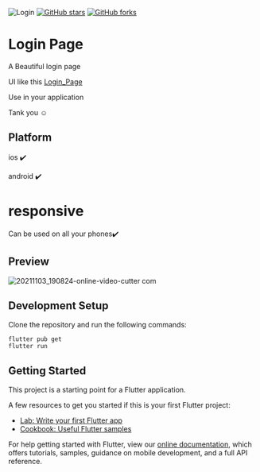 ![Login](https://wallpapercave.com/dwp1x/wp9764030.png)
[![GitHub stars](https://img.shields.io/github/stars/iampawan/FlutterExampleApps.svg?style=social&label=Star)](https://github.com/amirziyacode)
[![GitHub forks](https://img.shields.io/github/forks/iampawan/FlutterExampleApps.svg?style=social&label=Fork)](https://github.com/amirziyacode?tab=repositories)

# Login Page 

A Beautiful login page

UI like this [Login_Page](https://files.muzli.space/c26c8ad80005540cf3d1b6a830a567a3.jpeg)

Use in your application 

Tank you ☺

## Platform

ios ✔️

android ✔️

# responsive 

Can be used on all your phones✔️

## Preview
![20211103_190824-_online-video-cutter com_](https://user-images.githubusercontent.com/75315732/140098791-ccf60631-807d-486a-92eb-c1896d652217.gif)


## Development Setup
Clone the repository and run the following commands:
```
flutter pub get
flutter run
```

## Getting Started

This project is a starting point for a Flutter application.

A few resources to get you started if this is your first Flutter project:

- [Lab: Write your first Flutter app](https://flutter.dev/docs/get-started/codelab)
- [Cookbook: Useful Flutter samples](https://flutter.dev/docs/cookbook)

For help getting started with Flutter, view our
[online documentation](https://flutter.dev/docs), which offers tutorials,
samples, guidance on mobile development, and a full API reference.
